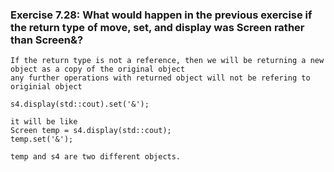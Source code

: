 ### Exercise 7.28: What would happen in the previous exercise if the return type of move, set, and display was Screen rather than Screen&?

    If the return type is not a reference, then we will be returning a new object as a copy of the original object
    any further operations with returned object will not be refering to originial object

    s4.display(std::cout).set('&');

    it will be like
    Screen temp = s4.display(std::cout);
    temp.set('&');

    temp and s4 are two different objects.